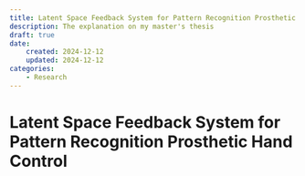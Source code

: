 ```yaml
---
title: Latent Space Feedback System for Pattern Recognition Prosthetic Hand Control
description: The explanation on my master's thesis
draft: true
date:
    created: 2024-12-12
    updated: 2024-12-12
categories:
    - Research
---
```


# Latent Space Feedback System for Pattern Recognition Prosthetic Hand Control
